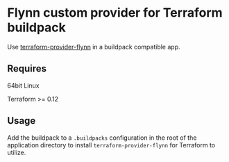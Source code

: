 Flynn custom provider for Terraform buildpack
=============================================

Use [terraform-provider-flynn](https://github.com/satorix/terraform-provider-flynn) in a buildpack compatible app.

Requires
--------

64bit Linux

Terraform >= 0.12

Usage
-----

Add the buildpack to a `.buildpacks` configuration in the root of the application directory to install `terraform-provider-flynn` for Terraform to utilize.

